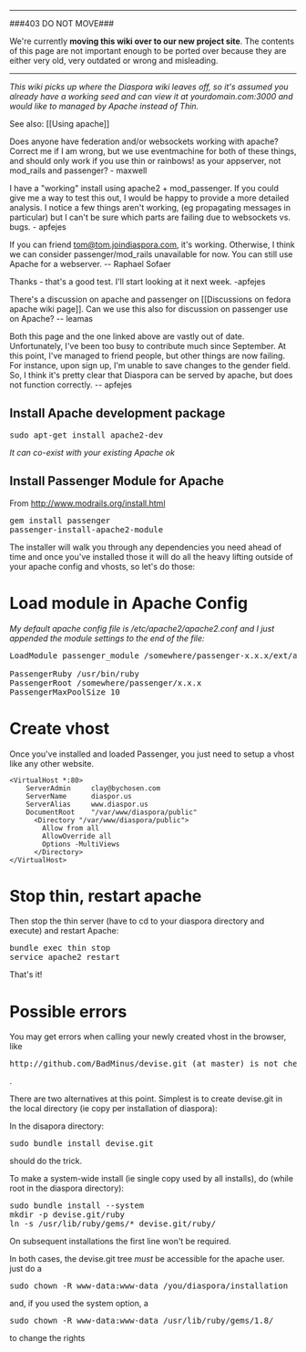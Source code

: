 ----

###403 DO NOT MOVE###

We're currently **moving this wiki over to our new project site**. The contents of this page are not important enough to be ported over because they are either very old, very outdated or wrong and misleading. 

----



*This wiki picks up where the Diaspora wiki leaves off, so it's assumed you already have a working seed and can view it at yourdomain.com:3000 and would like to managed by Apache instead of Thin.*

See also: [[Using apache]]

Does anyone have federation and/or websockets working with apache?  Correct me if I am wrong, but we use eventmachine for both of these things, and should only work if you use thin or rainbows! as your appserver, not mod_rails and passenger?  - maxwell

I have a "working" install using apache2 + mod_passenger.  If you could give me a way to test this out, I would be happy to provide a more detailed analysis.  I notice a few things aren't working, (eg propagating messages in particular) but I can't be sure which parts are failing due to websockets vs. bugs. - apfejes

If you can friend tom@tom.joindiaspora.com, it's working.  Otherwise, I think we can consider passenger/mod_rails unavailable for now.  You can still use Apache for a webserver. -- Raphael Sofaer

Thanks - that's a good test. I'll start looking at it next week. -apfejes

There's a discussion on apache and passenger on [[Discussions on fedora apache wiki page]]. Can we use this also for discussion on passenger use on Apache? -- leamas

Both this page and the one linked above are vastly out of date.  Unfortunately, I've been too busy to contribute much since September.  At this point, I've managed to friend people, but other things are now failing.  For instance, upon sign up, I'm unable to save changes to the gender field.  So, I think it's pretty clear that Diaspora can be served by apache, but does not function correctly.  -- apfejes



## Install Apache development package
<pre>
sudo apt-get install apache2-dev
</pre>
*It can co-exist with your existing Apache ok*

## Install Passenger Module for Apache
From http://www.modrails.org/install.html

<pre>
gem install passenger
passenger-install-apache2-module
</pre>

The installer will walk you through any dependencies you need ahead of time and once you've installed those it will do all the heavy lifting outside of your apache config and vhosts, so let's do those:

# Load module in Apache Config
*My default apache config file is /etc/apache2/apache2.conf and I just appended the module settings to the end of the file:*

<pre>
LoadModule passenger_module /somewhere/passenger-x.x.x/ext/apache2/mod_passenger.so

PassengerRuby /usr/bin/ruby
PassengerRoot /somewhere/passenger/x.x.x
PassengerMaxPoolSize 10
</pre>

# Create vhost
Once you've installed and loaded Passenger, you just need to setup a vhost like any other website.


    <VirtualHost *:80>
        ServerAdmin     clay@bychosen.com
        ServerName      diaspor.us
        ServerAlias     www.diaspor.us
        DocumentRoot    "/var/www/diaspora/public"
          <Directory "/var/www/diaspora/public">
            Allow from all
            AllowOverride all
            Options -MultiViews
          </Directory>
    </VirtualHost>
</pre>

# Stop thin, restart apache
Then stop the thin server (have to cd to your diaspora directory and execute) and restart Apache:

<pre>
bundle exec thin stop
service apache2 restart
</pre>

That's it!

# Possible errors

You may get errors when calling your newly created vhost in the browser, like
<pre>http://github.com/BadMinus/devise.git (at master) is not checked out. Please run `bundle install` (Bundler::GitError)</pre> .

There are two alternatives at this point. Simplest is to create devise.git in the local directory (ie copy per installation of diaspora):

In the disapora directory:
<pre>
sudo bundle install devise.git
</pre>
should do the trick.

To make a system-wide install (ie single copy used by all installs), do (while root in the diaspora directory):
<pre>
sudo bundle install --system
mkdir -p devise.git/ruby
ln -s /usr/lib/ruby/gems/* devise.git/ruby/
</pre>
On subsequent installations the first line won't be required.

In both cases, the devise.git tree *must* be accessible for the apache user. 
just do a
<pre>
sudo chown -R www-data:www-data /you/diaspora/installation
</pre>
and, if you used the system option, a 
<pre>
sudo chown -R www-data:www-data /usr/lib/ruby/gems/1.8/
</pre>

to change the rights